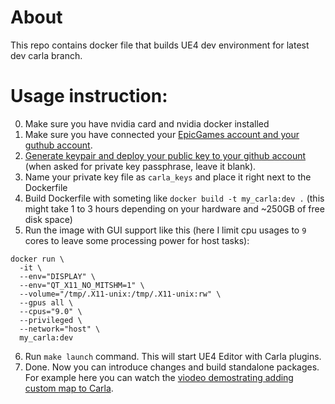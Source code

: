 # About

This repo contains docker file that builds UE4 dev environment for latest dev carla branch. 

# Usage instruction:

0. Make sure you have nvidia card and nvidia docker installed
1. Make sure you have connected your [EpicGames account and your guthub account](https://www.unrealengine.com/en-US/ue4-on-github?sessionInvalidated=true).
2. [Generate keypair and deploy your public key to your github account](https://docs.github.com/en/github/authenticating-to-github/connecting-to-github-with-ssh) (when asked for private key passphrase, leave it blank).
3. Name your private key file as `carla_keys` and place it right next to the Dockerfile
4. Build Dockerfile with someting like `docker build -t my_carla:dev .` (this might take 1 to 3 hours depending on your hardware and ~250GB of free disk space)
5. Run the image with GUI support like this (here I limit cpu usages to `9` cores to leave some processing power for host tasks):

```
docker run \
  -it \
  --env="DISPLAY" \
  --env="QT_X11_NO_MITSHM=1" \
  --volume="/tmp/.X11-unix:/tmp/.X11-unix:rw" \
  --gpus all \
  --cpus="9.0" \
  --privileged \
  --network="host" \
  my_carla:dev
```

6. Run `make launch` command. This will start UE4 Editor with Carla plugins.
7. Done. Now you can introduce changes and build standalone packages. For example here you can watch the [viodeo demostrating adding custom map to Carla](https://youtu.be/ctRlzUM8QdM).
